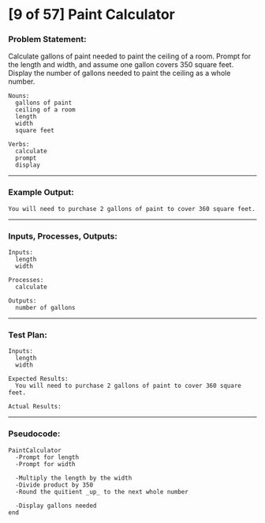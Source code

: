 # [9 of 57] Paint Calculator

### Problem Statement:

Calculate gallons of paint needed to paint the ceiling of a room. Prompt for the length and width, and assume one gallon covers 350 square feet. Display the number of gallons needed to paint the ceiling as a whole number.

    Nouns:
      gallons of paint
      ceiling of a room
      length
      width
      square feet

    Verbs:
      calculate
      prompt
      display

---
### Example Output:

    You will need to purchase 2 gallons of paint to cover 360 square feet.

---
### Inputs, Processes, Outputs:

    Inputs:
      length
      width

    Processes:
      calculate

    Outputs:
      number of gallons

---
### Test Plan:

    Inputs:
      length
      width

    Expected Results:
      You will need to purchase 2 gallons of paint to cover 360 square feet.

    Actual Results:

---
### Pseudocode:

    PaintCalculator
      -Prompt for length
      -Prompt for width
      
      -Multiply the length by the width
      -Divide product by 350
      -Round the quitient _up_ to the next whole number
      
      -Display gallons needed
    end
